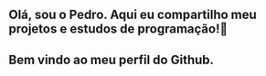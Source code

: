 ## Olá, sou o Pedro. Aqui eu compartilho meu projetos e estudos de programação!👋

## Bem vindo ao meu perfil do Github. 


